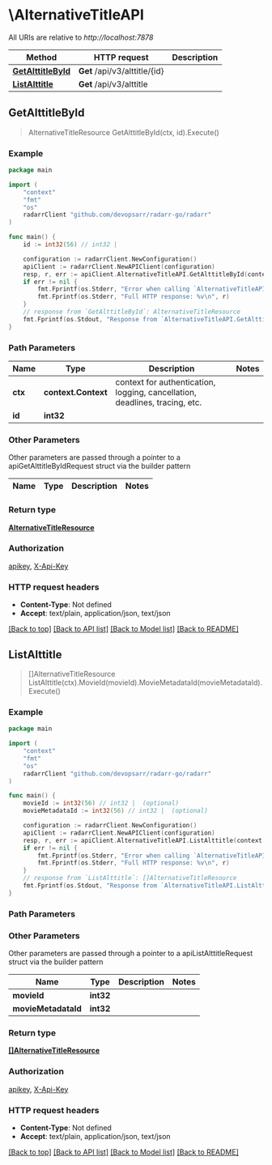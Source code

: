 # \AlternativeTitleAPI

All URIs are relative to *http://localhost:7878*

Method | HTTP request | Description
------------- | ------------- | -------------
[**GetAlttitleById**](AlternativeTitleAPI.md#GetAlttitleById) | **Get** /api/v3/alttitle/{id} | 
[**ListAlttitle**](AlternativeTitleAPI.md#ListAlttitle) | **Get** /api/v3/alttitle | 



## GetAlttitleById

> AlternativeTitleResource GetAlttitleById(ctx, id).Execute()



### Example

```go
package main

import (
	"context"
	"fmt"
	"os"
	radarrClient "github.com/devopsarr/radarr-go/radarr"
)

func main() {
	id := int32(56) // int32 | 

	configuration := radarrClient.NewConfiguration()
	apiClient := radarrClient.NewAPIClient(configuration)
	resp, r, err := apiClient.AlternativeTitleAPI.GetAlttitleById(context.Background(), id).Execute()
	if err != nil {
		fmt.Fprintf(os.Stderr, "Error when calling `AlternativeTitleAPI.GetAlttitleById``: %v\n", err)
		fmt.Fprintf(os.Stderr, "Full HTTP response: %v\n", r)
	}
	// response from `GetAlttitleById`: AlternativeTitleResource
	fmt.Fprintf(os.Stdout, "Response from `AlternativeTitleAPI.GetAlttitleById`: %v\n", resp)
}
```

### Path Parameters


Name | Type | Description  | Notes
------------- | ------------- | ------------- | -------------
**ctx** | **context.Context** | context for authentication, logging, cancellation, deadlines, tracing, etc.
**id** | **int32** |  | 

### Other Parameters

Other parameters are passed through a pointer to a apiGetAlttitleByIdRequest struct via the builder pattern


Name | Type | Description  | Notes
------------- | ------------- | ------------- | -------------


### Return type

[**AlternativeTitleResource**](AlternativeTitleResource.md)

### Authorization

[apikey](../README.md#apikey), [X-Api-Key](../README.md#X-Api-Key)

### HTTP request headers

- **Content-Type**: Not defined
- **Accept**: text/plain, application/json, text/json

[[Back to top]](#) [[Back to API list]](../README.md#documentation-for-api-endpoints)
[[Back to Model list]](../README.md#documentation-for-models)
[[Back to README]](../README.md)


## ListAlttitle

> []AlternativeTitleResource ListAlttitle(ctx).MovieId(movieId).MovieMetadataId(movieMetadataId).Execute()



### Example

```go
package main

import (
	"context"
	"fmt"
	"os"
	radarrClient "github.com/devopsarr/radarr-go/radarr"
)

func main() {
	movieId := int32(56) // int32 |  (optional)
	movieMetadataId := int32(56) // int32 |  (optional)

	configuration := radarrClient.NewConfiguration()
	apiClient := radarrClient.NewAPIClient(configuration)
	resp, r, err := apiClient.AlternativeTitleAPI.ListAlttitle(context.Background()).MovieId(movieId).MovieMetadataId(movieMetadataId).Execute()
	if err != nil {
		fmt.Fprintf(os.Stderr, "Error when calling `AlternativeTitleAPI.ListAlttitle``: %v\n", err)
		fmt.Fprintf(os.Stderr, "Full HTTP response: %v\n", r)
	}
	// response from `ListAlttitle`: []AlternativeTitleResource
	fmt.Fprintf(os.Stdout, "Response from `AlternativeTitleAPI.ListAlttitle`: %v\n", resp)
}
```

### Path Parameters



### Other Parameters

Other parameters are passed through a pointer to a apiListAlttitleRequest struct via the builder pattern


Name | Type | Description  | Notes
------------- | ------------- | ------------- | -------------
 **movieId** | **int32** |  | 
 **movieMetadataId** | **int32** |  | 

### Return type

[**[]AlternativeTitleResource**](AlternativeTitleResource.md)

### Authorization

[apikey](../README.md#apikey), [X-Api-Key](../README.md#X-Api-Key)

### HTTP request headers

- **Content-Type**: Not defined
- **Accept**: text/plain, application/json, text/json

[[Back to top]](#) [[Back to API list]](../README.md#documentation-for-api-endpoints)
[[Back to Model list]](../README.md#documentation-for-models)
[[Back to README]](../README.md)

